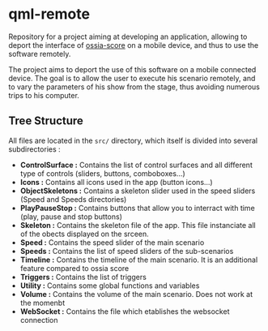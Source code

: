 # qml-remote

Repository for a project aiming at developing an application, allowing to deport the interface of [ossia-score](https://github.com/ossia/score) on a mobile device, and thus to use the software remotely.

The project aims to deport the use of this software on a mobile connected device. The goal is to allow the user to execute his scenario remotely, and to vary the parameters of his show from the stage, thus avoiding numerous trips to his computer.

## Tree Structure

All files are located in the `src/` directory, which itself is divided into several subdirectories :

- **ControlSurface :** Contains the list of control surfaces and all different type of controls (sliders, buttons, comboboxes...)
- **Icons :** Contains all icons used in the app (button icons...)
- **ObjectSkeletons :** Contains a skeleton slider used in the speed sliders (Speed and Speeds directories)
- **PlayPauseStop :** Contains buttons that allow you to interract with time (play, pause and stop buttons)
- **Skeleton :** Contains the skeleton file of the app. This file instanciate all of the obects displayed on the srceen.
- **Speed :** Contains the speed slider of the main scenario
- **Speeds :** Contains the list of speed sliders of the sub-scenarios
- **Timeline :** Contains the timeline of the main scenario. It is an additional feature compared to ossia score
- **Triggers :** Contains the list of triggers
- **Utility :** Contains some global functions and variables
- **Volume :** Contains the volume of the main scenario. Does not work at the momenbt
- **WebSocket :** Contains the file which etablishes the websocket connection
